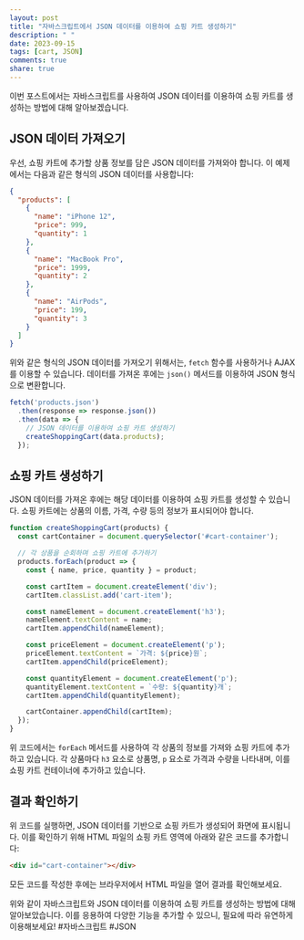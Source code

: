 ```yaml
---
layout: post
title: "자바스크립트에서 JSON 데이터를 이용하여 쇼핑 카트 생성하기"
description: " "
date: 2023-09-15
tags: [cart, JSON]
comments: true
share: true
---
```


이번 포스트에서는 자바스크립트를 사용하여 JSON 데이터를 이용하여 쇼핑 카트를 생성하는 방법에 대해 알아보겠습니다.

## JSON 데이터 가져오기

우선, 쇼핑 카트에 추가할 상품 정보를 담은 JSON 데이터를 가져와야 합니다. 이 예제에서는 다음과 같은 형식의 JSON 데이터를 사용합니다:

```json
{
  "products": [
    {
      "name": "iPhone 12",
      "price": 999,
      "quantity": 1
    },
    {
      "name": "MacBook Pro",
      "price": 1999,
      "quantity": 2
    },
    {
      "name": "AirPods",
      "price": 199,
      "quantity": 3
    }
  ]
}
```

위와 같은 형식의 JSON 데이터를 가져오기 위해서는, `fetch` 함수를 사용하거나 AJAX를 이용할 수 있습니다. 데이터를 가져온 후에는 `json()` 메서드를 이용하여 JSON 형식으로 변환합니다.

```javascript
fetch('products.json')
  .then(response => response.json())
  .then(data => {
    // JSON 데이터를 이용하여 쇼핑 카트 생성하기
    createShoppingCart(data.products);
  });
```

## 쇼핑 카트 생성하기

JSON 데이터를 가져온 후에는 해당 데이터를 이용하여 쇼핑 카트를 생성할 수 있습니다. 쇼핑 카트에는 상품의 이름, 가격, 수량 등의 정보가 표시되어야 합니다.

```javascript
function createShoppingCart(products) {
  const cartContainer = document.querySelector('#cart-container');

  // 각 상품을 순회하며 쇼핑 카트에 추가하기
  products.forEach(product => {
    const { name, price, quantity } = product;

    const cartItem = document.createElement('div');
    cartItem.classList.add('cart-item');

    const nameElement = document.createElement('h3');
    nameElement.textContent = name;
    cartItem.appendChild(nameElement);

    const priceElement = document.createElement('p');
    priceElement.textContent = `가격: ${price}원`;
    cartItem.appendChild(priceElement);

    const quantityElement = document.createElement('p');
    quantityElement.textContent = `수량: ${quantity}개`;
    cartItem.appendChild(quantityElement);

    cartContainer.appendChild(cartItem);
  });
}
```

위 코드에서는 `forEach` 메서드를 사용하여 각 상품의 정보를 가져와 쇼핑 카트에 추가하고 있습니다. 각 상품마다 `h3` 요소로 상품명, `p` 요소로 가격과 수량을 나타내며, 이를 쇼핑 카트 컨테이너에 추가하고 있습니다.

## 결과 확인하기

위 코드를 실행하면, JSON 데이터를 기반으로 쇼핑 카트가 생성되어 화면에 표시됩니다. 이를 확인하기 위해 HTML 파일의 쇼핑 카트 영역에 아래와 같은 코드를 추가합니다:

```html
<div id="cart-container"></div>
```

모든 코드를 작성한 후에는 브라우저에서 HTML 파일을 열어 결과를 확인해보세요.

위와 같이 자바스크립트와 JSON 데이터를 이용하여 쇼핑 카트를 생성하는 방법에 대해 알아보았습니다. 이를 응용하여 다양한 기능을 추가할 수 있으니, 필요에 따라 유연하게 이용해보세요! #자바스크립트 #JSON